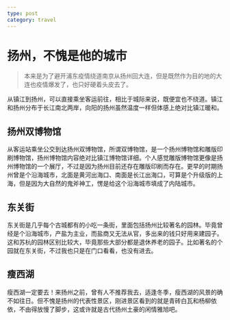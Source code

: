 ```yaml
---
type: post
category: travel
---
```


# 扬州，不愧是他的城市

> 本来是为了避开浦东疫情绕道南京从扬州回大连，但是既然作为目的地的大连也疫情爆发了，也只好硬着头皮去了。

从镇江到扬州，可以直接乘坐客运前往，相比于城际来说，既便宜也不绕道。镇江和扬州分布于长江南北两岸，向阳的扬州虽然温度一样但体感上绝对比镇江暖和。

## 扬州双博物馆

从客运站乘坐公交到达扬州双博物馆，所谓双博物馆，是一个扬州博物馆和雕版印刷博物馆，扬州博物馆内容绝对比镇江博物馆详细。个人感觉雕版博物馆更像是扬州博物馆的一个展厅，不过是因为扬州目前还存在雕版印刷而存在。更早的时期扬州曾是个沿海城市，北面是黄河出海口、南面是长江出海口，可算是个升级版的上海，但是因为大自然的鬼斧神工，愣是给这个沿海城市填成了内陆城市。

## 东关街

东关街是几乎每个古城都有的小吃一条街，里面包括扬州比较著名的园林。毕竟曾经是个沿海城市，产盐为主业，而盐商又无法从官，多出来的钱只好用来建园子。这和苏杭的园林区别比较大，毕竟那些大部分都是退休养老的园子。比如著名的个园就在东关街，不过我也只是在门口看看，也没有进去。

## 瘦西湖

瘦西湖一定要去！来扬州之前，曾有人不推荐我去，适逢冬季，瘦西湖的风景的确不如往日。但不愧是扬州的代表性景区，刚进景区看到的就是青砖白瓦和杨柳依依，不由得放慢了脚步，这或许就是古代扬州土豪的闲情雅旭吧。
